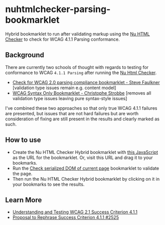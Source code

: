 # nuhtmlchecker-parsing-bookmarklet
Hybrid bookmarklet to run after validating markup using the [Nu HTML Checker](https://validator.w3.org/nu/about.html) to check for WCAG 4.1.1 Parsing conformance.

## Background
There are currently two schools of thought with regards to testing for conformance to WCAG `4.1.1 Parsing` after running the [Nu Html Checker](https://validator.w3.org/nu/). 

- [Check for WCAG 2.0 parsing compliance bookmarklet - Steve Faulkner](https://validator.w3.org/nu/about.html) [validation type issues remain e.g. content model]
- [WCAG Syntax Only Bookmarklet - Christophe Strobbe](https://cstrobbe.gitlab.io/A11yWorks/wcagtests/html5/sc_4.1.1_syntax/wcag-syntax-bookmarklet.html) [removes all validation type issues leaving pure syntax-style issues]

I've combined these two approaches so that only true WCAG 4.1.1 failures are presented, but issues that are not hard failures but are worth consideration of fixing are still present in the results and clearly marked as such.

## How to use
- Create the Nu HTML Checker Hybrid bookmarklet with [this JavaScript](https://github.com/joe-watkins/nuhtmlchecker-parsing-bookmarklet/blob/main/nuhtmlchecker-parsing-bookmarklet.js) as the URL for the bookmarklet. Or, visit this URL and drag it to your bookmarks.
- Run the [Check serialized DOM of current page](https://validator.w3.org/nu/about.html) bookmarklet to validate the page.
- Then run the Nu HTML Checker Hybrid bookmarklet by clicking on it in your bookmarks to see the results.

## Learn More
- [Understanding and Testing WCAG 2.1 Success Criterion 4.1.1](https://cstrobbe.gitlab.io/A11yWorks/wcagtests/html5/sc_4.1.1_syntax/index.html)
- [Proposal to Rephrase Success Criterion 4.1.1 #2525](https://github.com/w3c/wcag/issues/2525)